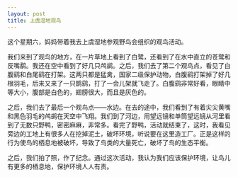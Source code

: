 ```yaml
---
layout: post
title: 上虞湿地观鸟
---
```



这个星期六，妈妈带着我去上虞湿地参观野鸟会组织的观鸟活动。

我们来到了观鸟的地方，在一片草地上看到了白鹭，还看到了在水中直立的苍鹭和反嘴鹬。我还在空中看到了好几只鸬鹚。之后，我们去了第二个观鸟点，看见了白腹鹞和白尾鹞在打架。这两只都是猛禽，国家二级保护动物，白腹鹞打架掉了好几根羽毛，后来又来了一只鹊鹞，打了一会儿架就飞走了。白腹鹞非常好看，眼睛中等大小，腹部是白色的，翅膀很大，而且是灰色的。

之后，我们去了最后一个观鸟点——水边。在去的途中，我们看到了有着尖尖黄嘴和黑色羽毛的鸬鹚在天空中飞翔。我们到了河边，用望远镜和单筒望远镜从河里看到了无数只野鸭，密密麻麻，非常多。看完了野鸭，活动就结束了，这时，我看见旁边的工地上有很多人在挖掉泥土，破坏环境，听说要在这里造工厂。正是这样的行为使鸟的栖息地被破坏，导致了鸟类的大量死亡，破坏了鸟的生态平衡。

之后，我们拍了照，作了纪念。通过这次活动，我认为我们应该保护环境，让鸟儿有更多的栖息地，保护环境人人有责。
